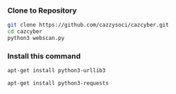 ### Clone to Repository
```bash
git clone https://github.com/cazzysoci/cazcyber.git
cd cazcyber
python3 webscan.py
```

### Install this command

```bash
apt-get install python3-urllib3
```

```bash
apt-get install python3-requests
```
